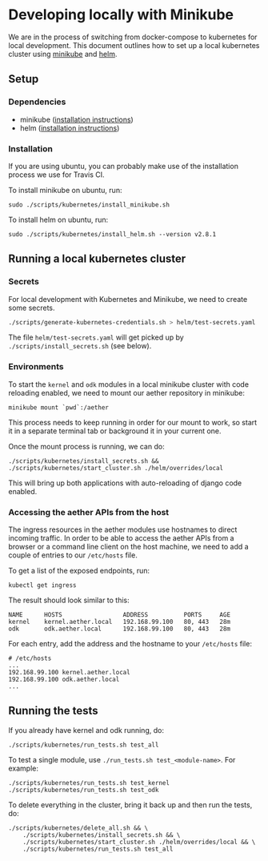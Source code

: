 # Developing locally with Minikube

We are in the process of switching from docker-compose to kubernetes for local development. This document outlines how to set up a local kubernetes cluster using [minikube](https://github.com/kubernetes/minikube) and [helm](https://helm.sh/).

## Setup

### Dependencies
- minikube ([installation instructions](https://kubernetes.io/docs/tasks/tools/install-minikube/))
- helm ([installation instructions](https://github.com/kubernetes/helm/blob/master/docs/install.md))

### Installation
If you are using ubuntu, you can probably make use of the installation process we use for Travis CI.

To install minikube on ubuntu, run:
```
sudo ./scripts/kubernetes/install_minikube.sh
```
To install helm on ubuntu, run:
```
sudo ./scripts/kubernetes/install_helm.sh --version v2.8.1
```

## Running a local kubernetes cluster

### Secrets

For local development with Kubernetes and Minikube, we need to create some secrets.

```bash
./scripts/generate-kubernetes-credentials.sh > helm/test-secrets.yaml
```

The file `helm/test-secrets.yaml` will get picked up by `./scripts/install_secrets.sh` (see below).

### Environments
To start the `kernel` and `odk` modules in a local minikube cluster with code reloading enabled, we need to mount our aether repository in minikube:

```
minikube mount `pwd`:/aether
```
This process needs to keep running in order for our mount to work, so start it in a separate terminal tab or background it in your current one.

Once the mount process is running, we can do:
```
./scripts/kubernetes/install_secrets.sh && ./scripts/kubernetes/start_cluster.sh ./helm/overrides/local
```
This will bring up both applications with auto-reloading of django code enabled.

### Accessing the aether APIs from the host

The ingress resources in the aether modules use hostnames to direct incoming traffic. In order to be able to access the aether APIs from a browser or a command line client on the host machine, we need to add a couple of entries to our `/etc/hosts` file.

To get a list of the exposed endpoints, run:
```
kubectl get ingress
```
The result should look similar to this:
```
NAME      HOSTS                 ADDRESS          PORTS     AGE
kernel    kernel.aether.local   192.168.99.100   80, 443   28m
odk       odk.aether.local      192.168.99.100   80, 443   28m
```
For each entry, add the address and the hostname to your `/etc/hosts` file:
```
# /etc/hosts
...
192.168.99.100 kernel.aether.local
192.168.99.100 odk.aether.local
...
```

## Running the tests
If you already have kernel and odk running, do:
```
./scripts/kubernetes/run_tests.sh test_all
```
To test a single module, use `./run_tests.sh test_<module-name>`. For example:
```
./scripts/kubernetes/run_tests.sh test_kernel
./scripts/kubernetes/run_tests.sh test_odk
```
To delete everything in the cluster, bring it back up and then run the tests, do:
```
./scripts/kubernetes/delete_all.sh && \
    ./scripts/kubernetes/install_secrets.sh && \
    ./scripts/kubernetes/start_cluster.sh ./helm/overrides/local && \
    ./scripts/kubernetes/run_tests.sh test_all
```
